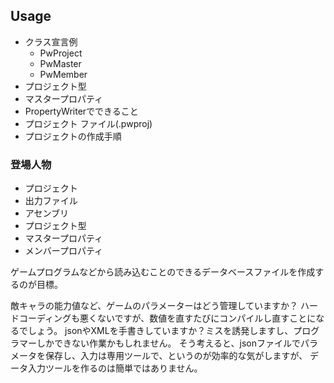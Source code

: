 ## Usage

* クラス宣言例
    * PwProject
    * PwMaster
    * PwMember
* プロジェクト型
* マスタープロパティ
* PropertyWriterでできること
* プロジェクト ファイル(.pwproj)
* プロジェクトの作成手順

### 登場人物

* プロジェクト
* 出力ファイル
* アセンブリ
* プロジェクト型
* マスタープロパティ
* メンバープロパティ

ゲームプログラムなどから読み込むことのできるデータベースファイルを作成するのが目標。

敵キャラの能力値など、ゲームのパラメーターはどう管理していますか？
ハードコーディングも悪くないですが、数値を直すたびにコンパイルし直すことになるでしょう。
jsonやXMLを手書きしていますか？ミスを誘発しますし、プログラマーしかできない作業かもしれません。
そう考えると、jsonファイルでパラメータを保存し、入力は専用ツールで、というのが効率的な気がしますが、
データ入力ツールを作るのは簡単ではありません。